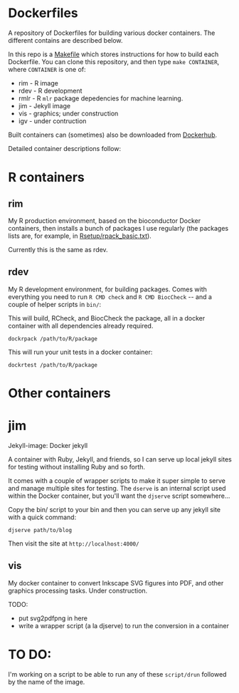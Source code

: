 # Dockerfiles
A repository of Dockerfiles for building various docker containers. The different contains are described below.

In this repo is a [Makefile](Makefile) which stores instructions for how to build each Dockerfile. You can clone this repository, and then type `make CONTAINER`, where `CONTAINER` is one of:

* rim - R image
* rdev - R development
* rmlr - R `mlr` package depedencies for machine learning.
* jim - Jekyll image
* vis - graphics; under construction
* igv - under contruction

Built containers can (sometimes) also be downloaded from [Dockerhub](https://hub.docker.com/u/sheffien/).

Detailed container descriptions follow:

# R containers

## rim
My R production environment, based on the bioconductor Docker containers, then installs a bunch of packages I use regularly (the packages lists are, for example, in [Rsetup/rpack_basic.txt](Rsetup/rpack_basic.txt)).

Currently this is the same as rdev.

## rdev

My R development environment, for building packages. Comes with everything you need to run `R CMD check` and `R CMD BiocCheck` -- and a couple of helper scripts in `bin/`:

This will build, RCheck, and BiocCheck the package, all in a docker container with all dependencies already required.
```
dockrpack /path/to/R/package
```
This will run your unit tests in a docker container:
```
dockrtest /path/to/R/package
```

# Other containers
# jim
Jekyll-image: Docker jekyll

A container with Ruby, Jekyll, and friends, so I can serve up local jekyll sites for testing without installing Ruby and so forth.

 It comes with a couple of wrapper scripts to make it super simple to serve and manage multiple sites for testing. The `dserve` is an internal script used within the Docker container, but you'll want the `djserve` script somewhere...

Copy the bin/ script to your bin and then you can serve up any jekyll site with a quick command:

```
djserve path/to/blog
```

Then visit the site at `http://localhost:4000/`

## vis

My docker container to convert Inkscape SVG figures into PDF, and other graphics processing tasks. Under construction.

TODO:
* put svg2pdfpng in here
* write a wrapper script (a la djserve) to run the conversion in a container


# TO DO:

I'm working on a script to be able to run any of these `script/drun` followed by the name of the image.
